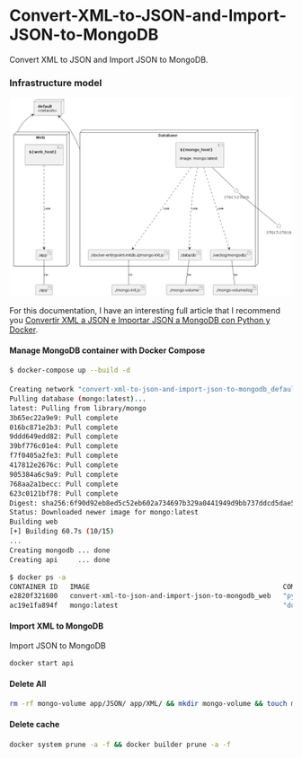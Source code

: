 # Convert-XML-to-JSON-and-Import-JSON-to-MongoDB
Convert XML to JSON and Import JSON to MongoDB.

### Infrastructure model

![Infrastructure model](.infragenie/infrastructure_model.png)

For this documentation, I have an interesting full article that I recommend you [Convertir XML a JSON e Importar JSON a MongoDB con Python y Docker](https://www.crashell.com/estudio/convertir_xml_a_json_e_importar_json_a_mongodb_con_python_y_docker).

#### Manage MongoDB container with Docker Compose

```bash
$ docker-compose up --build -d

Creating network "convert-xml-to-json-and-import-json-to-mongodb_default" with the default driver
Pulling database (mongo:latest)...
latest: Pulling from library/mongo
3b65ec22a9e9: Pull complete
016bc871e2b3: Pull complete
9ddd649edd82: Pull complete
39bf776c01e4: Pull complete
f7f0405a2fe3: Pull complete
417812e2676c: Pull complete
905384a6c9a9: Pull complete
768aa2a1becc: Pull complete
623c0121bf78: Pull complete
Digest: sha256:6f90d92eb8ed5c52eb602a734697b329a0441949d9bb737ddcd5dae56552cac9
Status: Downloaded newer image for mongo:latest
Building web
[+] Building 60.7s (10/15)
...
Creating mongodb ... done
Creating api     ... done
```

```bash
$ docker ps -a
CONTAINER ID   IMAGE                                                COMMAND                  CREATED              STATUS                          PORTS                                  NAMES
e2820f321600   convert-xml-to-json-and-import-json-to-mongodb_web   "python ./import-mon…"   About a minute ago   Exited (0) About a minute ago                                          api
ac19e1fa894f   mongo:latest                                         "docker-entrypoint.s…"   About a minute ago   Up About a minute               0.0.0.0:27017-27019->27017-27019/tcp   mongodb
```

#### Import XML to MongoDB

Import JSON to MongoDB

```bash
docker start api
```

#### Delete All

```bash
rm -rf mongo-volume app/JSON/ app/XML/ && mkdir mongo-volume && touch mongo-volume/.gitkeep
```

#### Delete cache

```bash
docker system prune -a -f && docker builder prune -a -f
```
